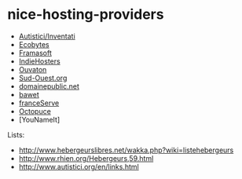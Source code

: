# nice-hosting-providers

* [Autistici/Inventati](http://www.autistici.org/en/index.html)
* [Ecobytes](https://co-munity.net/ecobytes)
* [Framasoft](http://www.framasoft.net/)
* [IndieHosters](https://indiehosters.net/)
* [Ouvaton](http://ouvaton.coop/)
* [Sud-Ouest.org](https://www.sud-ouest.org/)
* [domainepublic.net](http://www.domainepublic.net/)
* [bawet](http://www.bawet.org/index/pmwiki.php)
* [franceServe](http://www.franceserv.fr/)
* [Octopuce](https://www.octopuce.fr/)
* [YouNameIt]

Lists:
 - http://www.hebergeurslibres.net/wakka.php?wiki=listehebergeurs
 - http://www.rhien.org/Hebergeurs,59.html
 - http://www.autistici.org/en/links.html
